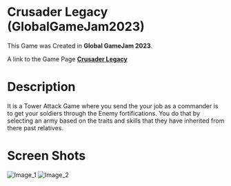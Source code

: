 Crusader Legacy (GlobalGameJam2023)
======

This Game was Created in **Global GameJam 2023**.

A link to the Game Page [**Crusader Legacy**](https://globalgamejam.org/2023/games/crusader-legacy-1)

# Description
It is a Tower Attack Game where you send the your job as a commander is to get your soldiers through the Enemy fortifications.
You do that by selecting an army based on the traits and skills that they have inherited from there past relatives.

# Screen Shots
![Image_1](https://ggj.s3.amazonaws.com/styles/game_content__wide/games/screenshots/2023/02/77497/screenshot3_0.png?itok=bnPWcDam&timestamp=1675599610)
![Image_2](https://ggj.s3.amazonaws.com/styles/game_content__wide/games/screenshots/2023/02/77497/screenshot2_1.png?itok=jSGDui-4&timestamp=1675599610)
